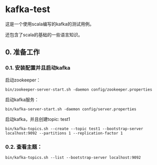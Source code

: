 # kafka-test

这是一个使用scala编写的kafka的测试用例。

还包含了scala的基础的一些语言知识。



## 0.	准备工作

### 0.1.	安装配置并且启动kafka

启动zookeeper：

```shell
bin/zookeeper-server-start.sh -daemon config/zookeeper.properties
```

启动kafka服务：

```shell
bin/kafka-server-start.sh -daemon config/server.properties
```

启动kafka，并且创建topic: test1

```shell
bin/kafka-topics.sh --create --topic test1 --bootstrap-server localhost:9092 --partitions 1 --replication-factor 1
```

### 0.2.	查看主题：

```shell
bin/kafka-topics.sh --list --bootstrap-server localhost:9092
```
